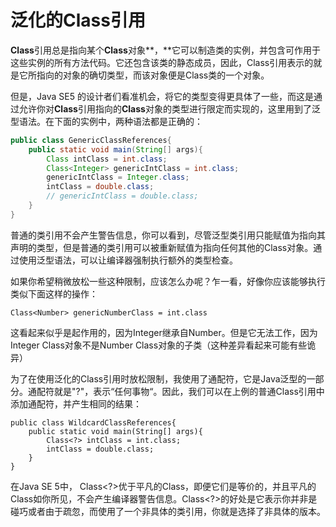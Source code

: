 # 泛化的Class引用

**Class**引用总是指向某个**Class**对象**，**它可以制造类的实例，并包含可作用于这些实例的所有方法代码。它还包含该类的静态成员，因此，Class引用表示的就是它所指向的对象的确切类型，而该对象便是Class类的一个对象。

但是，Java SE5 的设计者们看准机会，将它的类型变得更具体了一些，而这是通过允许你对**Class**引用指向的**Class**对象的类型进行限定而实现的，这里用到了泛型语法。在下面的实例中，两种语法都是正确的：

```java
public class GenericClassReferences{
    public static void main(String[] args){
        Class intClass = int.class;
        Class<Integer> genericIntClass = int.class;
        genericIntClass = Integer.class;
        intClass = double.class;
        // genericIntClass = double.class;
    }
}
```

普通的类引用不会产生警告信息，你可以看到，尽管泛型类引用只能赋值为指向其声明的类型，但是普通的类引用可以被重新赋值为指向任何其他的Class对象。通过使用泛型语法，可以让编译器强制执行额外的类型检查。

如果你希望稍微放松一些这种限制，应该怎么办呢？乍一看，好像你应该能够执行类似下面这样的操作：

```
Class<Number> genericNumberClass = int.class
```

这看起来似乎是起作用的，因为Integer继承自Number。但是它无法工作，因为Integer Class对象不是Number Class对象的子类（这种差异看起来可能有些诡异）

为了在使用泛化的Class引用时放松限制，我使用了通配符，它是Java泛型的一部分。通配符就是"?"，表示“任何事物“。因此，我们可以在上例的普通Class引用中添加通配符，并产生相同的结果：

```
public class WildcardClassReferences{
    public static void main(String[] args){
        Class<?> intClass = int.class;
        intClass = double.class;
    }
}
```

在Java SE 5中， Class&lt;?&gt;优于平凡的Class，即便它们是等价的，并且平凡的Class如你所见，不会产生编译器警告信息。Class&lt;?&gt;的好处是它表示你并非是碰巧或者由于疏忽，而使用了一个非具体的类引用，你就是选择了非具体的版本。

